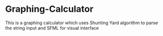 # Graphing-Calculator
This is a graphing calculator which uses Shunting Yard algorithm to parse the string input and SFML for visual interface
